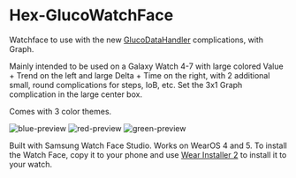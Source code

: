 # Hex-GlucoWatchFace
Watchface to use with the new [GlucoDataHandler](https://github.com/pachi81/GlucoDataHandler) complications, with Graph.

Mainly intended to be used on a Galaxy Watch 4-7 with large colored Value + Trend on the left and large Delta + Time on the right, with 2 additional small, round complications for steps, IoB, etc. Set the 3x1 Graph complication in the large center box.

Comes with 3 color themes.

![blue-preview](https://github.com/user-attachments/assets/5fc0732c-e188-4ff4-af11-d963122a9292)
![red-preview](https://github.com/user-attachments/assets/e484a010-2c3f-4c45-883c-de4ce97e4461)
![green-preview](https://github.com/user-attachments/assets/920d2e09-b35f-4907-a0ee-efcc938400b8)

Built with Samsung Watch Face Studio. Works on WearOS 4 and 5.
To install the Watch Face, copy it to your phone and use [Wear Installer 2](https://play.google.com/store/apps/details?id=org.freepoc.wearinstaller2) to install it to your watch.
